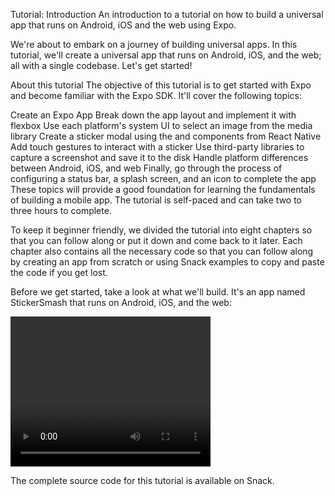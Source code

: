 Tutorial: Introduction
An introduction to a tutorial on how to build a universal app that runs on Android, iOS and the web using Expo.

We're about to embark on a journey of building universal apps. In this tutorial, we'll create a universal app that runs on Android, iOS, and the web; all with a single codebase. Let's get started!

About this tutorial
The objective of this tutorial is to get started with Expo and become familiar with the Expo SDK. It'll cover the following topics:

Create an Expo App
Break down the app layout and implement it with flexbox
Use each platform's system UI to select an image from the media library
Create a sticker modal using the <Modal> and <FlatList> components from React Native
Add touch gestures to interact with a sticker
Use third-party libraries to capture a screenshot and save it to the disk
Handle platform differences between Android, iOS, and web
Finally, go through the process of configuring a status bar, a splash screen, and an icon to complete the app
These topics will provide a good foundation for learning the fundamentals of building a mobile app. The tutorial is self-paced and can take two to three hours to complete.

To keep it beginner friendly, we divided the tutorial into eight chapters so that you can follow along or put it down and come back to it later. Each chapter also contains all the necessary code so that you can follow along by creating an app from scratch or using Snack examples to copy and paste the code if you get lost.

Before we get started, take a look at what we'll build. It's an app named StickerSmash that runs on Android, iOS, and the web:

<video width="320" height="240" controls>
  <source src="final.mp4" type="video/mp4">
  Your browser does not support the video tag.
</video>

The complete source code for this tutorial is available on Snack.

